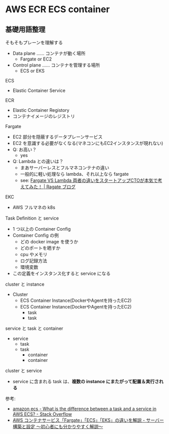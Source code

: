 # AWS ECR ECS container

## 基礎用語整理
そもそもプレーンを理解する

- Data plane …… コンテナが動く場所
    - Fargate or EC2
- Control plane …… コンテナを管理する場所
    - ECS or EKS

ECS

- Elastic Container Service

ECR

- Elastic Container Registory
- コンテナイメージのレジストリ

Fargate

- EC2 部分を隠蔽するデータプレーンサービス
- EC2 を意識する必要がなくなる(マネコンにもEC2インスタンスが現れない)
- Q: お高い？
    - yes
- Q: Lambda との違いは？
    - まあサーバーレスとフルマネコンテナの違い
    - 一般的に軽い処理なら lambda、それ以上なら fargate
    - see: [Fargate VS Lambda 両者の違いをスタートアップCTOが本気で考えてみた！ | Ragate ブログ](https://www.ragate.co.jp/blog/articles/1566)

EKC

- AWS フルマネの k8s

Task Definition と service

- 1 つ以上の Container Config
- Container Config の例
    - どの docker image を使うか
    - どのポートを晒すか
    - cpu やメモリ
    - ログ記録方法
    - 環境変数
- この定義をインスタンス化すると service になる

cluster と instance

- Cluster
    - ECS Container Instance(DockerやAgentを持ったEC2)
    - ECS Container Instance(DockerやAgentを持ったEC2)
        - task
        - task

service と task と container

- service
    - task
    - task
        - container
        - container

cluster と service

- service に含まれる task は、**複数の instance にまたがって配置＆実行される**

参考:

- [amazon ecs - What is the difference between a task and a service in AWS ECS? - Stack Overflow](https://stackoverflow.com/questions/42960678/what-is-the-difference-between-a-task-and-a-service-in-aws-ecs)
- [AWS コンテナサービス「Fargate」「ECS」「EKS」の違いを解説 - サーバー構築と設定 ～初心者にも分かりやすく解説～](https://xn--o9j8h1c9hb5756dt0ua226amc1a.com/?p=2025)
